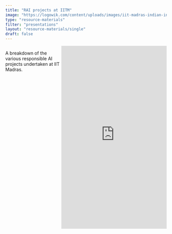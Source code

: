 ```yaml
---
title: "RAI projects at IITM"
image: "https://logowik.com/content/uploads/images/iit-madras-indian-institute-of-technology-madras4653.jpg"
type: "resource-materials"
filter: "presentations"
layout: "resource-materials/single"
draft: false
---
```

<div class="summary" style="display: block flex; justify-content: center;">
<p>A breakdown of the various responsible AI projects undertaken at IIT Madras.</p>

 <iframe src="https://docs.google.com/presentation/d/1riJOiWRg4zFIY8r8WXzagpL8YYHFrV1pWjvtq2h_SiU/edit?usp=sharing" 
            frameborder="0" 
            width="960" 
            height="569" 
            allowfullscreen="true" 
            mozallowfullscreen="true" 
            webkitallowfullscreen="true">
    </iframe>
